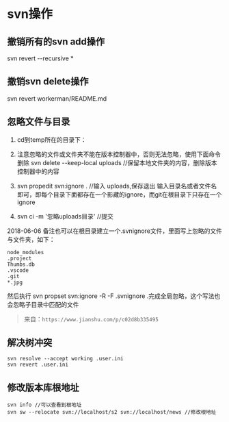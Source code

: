 # svn操作
	
## 撤销所有的svn add操作
svn revert --recursive *

## 撤销svn delete操作
svn revert workerman/README.md



## 忽略文件与目录
1. cd到temp所在的目录下：
2. 注意忽略的文件或文件夹不能在版本控制器中，否则无法忽略，使用下面命令删除
svn delete --keep-local uploads //保留本地文件夹的内容，删除版本控制器中的内容

3. svn propedit svn:ignore . //输入 uploads,保存退出
输入目录名或者文件名即可，即每个目录下面都存在一个影藏的ignore，而git在根目录下只存在一个ignore

4. svn ci -m '忽略uploads目录' //提交

2018-06-06
备注也可以在根目录建立一个.svnignore文件，里面写上忽略的文件与文件夹，如下：
```
node_modules
.project  
Thumbs.db  
.vscode
.git
*.jpg
```
然后执行 svn propset svn:ignore -R -F .svnignore .完成全局忽略，这个写法也会忽略子目录中匹配的文件
> 来自：`https://www.jianshu.com/p/c02d8b335495`

## 解决树冲突
```
svn resolve --accept working .user.ini
svn revert .user.ini
```

## 修改版本库根地址
```
svn info //可以查看到根地址
svn sw --relocate svn://localhost/s2 svn://localhost/news //修改根地址
```